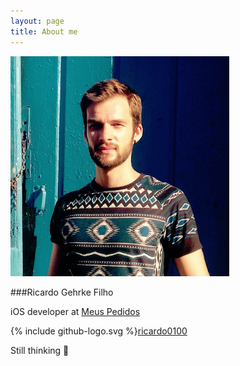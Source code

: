 ```yaml
---
layout: page
title: About me
---
```


![Profile picture](public/profile.png)

###Ricardo Gehrke Filho

iOS developer at [Meus Pedidos](https://www.meuspedidos.com.br)

{% include github-logo.svg %}[ricardo0100](https://github.com/ricardo0100)

Still thinking 🤔
